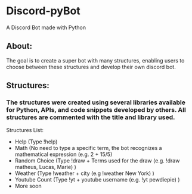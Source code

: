 # Discord-pyBot
A Discord Bot made with Python

## About:
The goal is to create a super bot with many structures, enabling users to choose between these structures and develop their own discord bot.

## Structures:
### The structures were created using several libraries available for Python, APIs, and code snippets developed by others. All structures are commented with the title and library used.

Structures List:
- Help (Type !help)
- Math (No need to type a specific term, the bot recognizes a mathematical expression (e.g. 2 + 15/5)
- Random Choice (Type !draw + Terms used for the draw (e.g. !draw matheus, Lucas, Marie) )
- Weather (Type !weather + city (e.g !weather New York) )
- Youtube Count (Type !yt + youtube username (e.g. !yt pewdiepie) )
- More soon
